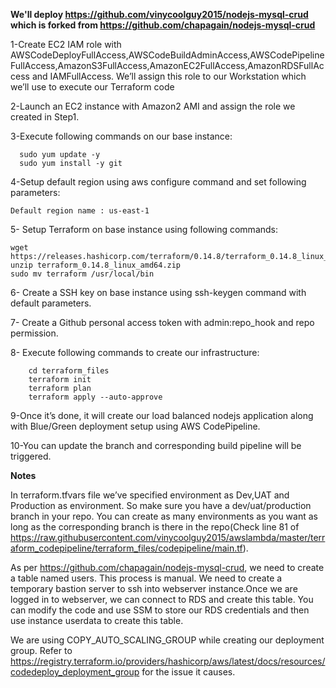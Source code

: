 **We'll deploy https://github.com/vinycoolguy2015/nodejs-mysql-crud which is forked from https://github.com/chapagain/nodejs-mysql-crud**

  1-Create EC2 IAM role with AWSCodeDeployFullAccess,AWSCodeBuildAdminAccess,AWSCodePipelineFullAccess,AmazonS3FullAccess,AmazonEC2FullAccess,AmazonRDSFullAccess and IAMFullAccess. We’ll assign this role to our Workstation which we’ll use to execute our Terraform code

  2-Launch an EC2 instance with Amazon2 AMI and assign the role we created in Step1.

  3-Execute following commands on our base instance:  
  
      
      sudo yum update -y  
      sudo yum install -y git  
      

  4-Setup default region using aws configure command and set following parameters:  
    
    
    Default region name : us-east-1
   
 
  5- Setup Terraform on base instance using following commands: 
  
  
    wget https://releases.hashicorp.com/terraform/0.14.8/terraform_0.14.8_linux_amd64.zip
    unzip terraform_0.14.8_linux_amd64.zip 
    sudo mv terraform /usr/local/bin
     
  
  6- Create a SSH key on base instance using ssh-keygen command with default parameters.
  
  7- Create a Github personal access token with admin:repo_hook and repo permission.

 8- Execute following commands to create our infrastructure:
  
        cd terraform_files
        terraform init
        terraform plan
        terraform apply --auto-approve
        
  9-Once it’s done, it will create our load balanced nodejs application along with Blue/Green deployment setup using AWS CodePipeline.
  
  10-You can update the branch and corresponding build pipeline will be triggered.
  
  
  **Notes**
  
   In terraform.tfvars file we’ve specified environment as Dev,UAT and Production as environment. So make sure you have a dev/uat/production branch in your repo. You can create as many environments as you want as long as the corresponding branch is there in the repo(Check line 81 of https://raw.githubusercontent.com/vinycoolguy2015/awslambda/master/terraform_codepipeline/terraform_files/codepipeline/main.tf).

   As per https://github.com/chapagain/nodejs-mysql-crud, we need to create a table named users. This process is manual. We need to create a temporary bastion server to ssh into webserver instance.Once we are logged in to webserver, we can connect to RDS and create this table. You can modify the code and use SSM to store our RDS credentials and then use instance userdata to create this table.

   We are using COPY_AUTO_SCALING_GROUP while creating our deployment group. Refer to https://registry.terraform.io/providers/hashicorp/aws/latest/docs/resources/codedeploy_deployment_group for the issue it causes.
  
  
  
  
  
  
